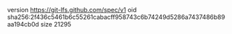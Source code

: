 version https://git-lfs.github.com/spec/v1
oid sha256:2f436c5461b6c55261cabacff958743c6b74249d5286a7437486b89aa194cb0d
size 21295
